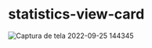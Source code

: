 # statistics-view-card
![Captura de tela 2022-09-25 144345](https://user-images.githubusercontent.com/66629532/192160160-7b26e2ff-74d7-4936-a1c3-a4372903b8e2.png)
